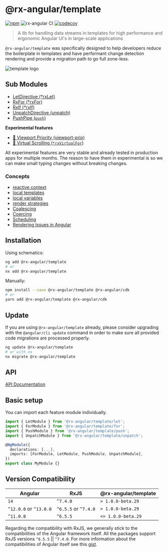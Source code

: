 # @rx-angular/template

[![npm](https://img.shields.io/npm/v/%40rx-angular%2Ftemplate.svg)](https://www.npmjs.com/package/%40rx-angular%2Ftemplate)
![rx-angular CI](https://github.com/rx-angular/rx-angular/workflows/rx-angular%20CI/badge.svg?branch=main)
[![codecov](https://codecov.io/gh/rx-angular/rx-angular/branch/main/graph/badge.svg?token=Jxy4xLJSs1&flag=template)](https://codecov.io/gh/rx-angular/rx-angular)

> A lib for handling data streams in templates for high performance and ergonomic Angular UI's in large-scale applications

`@rx-angular/template` was specifically designed to help developers reduce the boilerplate in templates and have performant change detection rendering and provide a migration path to go full zone-less.

![template logo](https://raw.githubusercontent.com/rx-angular/rx-angular/main/libs/template/docs/images/template_logo.png)

## Sub Modules

- [LetDirective (\*rxLet)](https://rx-angular.io/docs/template/api/let-directive)
- [RxFor (\*rxFor)](https://rx-angular.io/docs/template/api/rx-for-directive)
- [RxIf (\*rxIf)](https://rx-angular.io/docs/template/api/rx-if-directive)
- [UnpatchDirective (unpatch)](https://rx-angular.io/docs/template/api/unpatch-directive)
- [PushPipe (`push`)](https://rx-angular.io/docs/template/api/push-pipe)

**Experimental features**

- [🧪 Viewport Priority (viewport-prio)](https://rx-angular.io/docs/template/api/experimental/viewport-prio-directive)
- [🧪 Virtual Scrolling (`*rxVirtualFor`)](https://github.com/rx-angular/rx-angular/tree/feat-virtual-scroll/libs/template/experimental/virtual-scrolling#readme)

All experimental features are very stable and already tested in production apps for multiple months. The reason to have them in experimental is so we can make small typing changes without breaking changes.

### Concepts

- [reactive context](https://rx-angular.io/docs/template/concepts/reactive-context)
- [local templates](https://rx-angular.io/docs/template/concepts/local-templates)
- [local variables](https://rx-angular.io/docs/template/concepts/local-variables)
- [render strategies](https://rx-angular.io/docs/cdk/render-strategies)
- [Coalescing](https://rx-angular.io/docs/cdk/coalescing)
- [Coercing](https://rx-angular.io/docs/cdk/coercing)
- [Scheduling](https://rx-angular.io/docs/cdk/render-strategies/strategies/concurrent-strategies#scheduling)
- [Rendering Issues in Angular](https://rx-angular.io/docs/template/performance-issues)

## Installation

Using schematics:

```bash
ng add @rx-angular/template
# or
nx add @rx-angular/template
```

Manually:

```bash
npm install --save @rx-angular/template @rx-angular/cdk
# or
yarn add @rx-angular/template @rx-angular/cdk
```

## Update

If you are using `@rx-angular/template` already, please consider upgrading with the `@angular/cli update` command in order to make sure all provided code migrations are processed properly.

```bash
ng update @rx-angular/template
# or with nx
nx migrate @rx-angular/template
```

## API

[API Documentation](https://rx-angular.io/docs/template/api)

## Basic setup

You can import each feature module individually.

```typescript
import { LetModule } from '@rx-angular/template/let';
import { ForModule } from '@rx-angular/template/for';
import { PushModule } from '@rx-angular/template/push';
import { UnpatchModule } from '@rx-angular/template/unpatch';

@NgModule({
  declarations: [...],
  imports: [ForModule, LetModule, PushModule, UnpatchModule],
})
export class MyModule {}
```

## Version Compatibility

| Angular                | RxJS                 | @rx-angular/template |
| ---------------------- | -------------------- | -------------------- |
| `14`                   | `^7.4.0`             | `> 1.0.0-beta.29`    |
| `^12.0.0` or `^13.0.0` | `^6.5.5` or `^7.4.0` | `> 1.0.0-beta.29`    |
| `^11.0.0`              | `^6.5.5`             | `<= 1.0.0-beta.29`   |

Regarding the compatibility with RxJS, we generally stick to the compatibilities of the Angular framework itself.
All the packages support RxJS versions `^6.5.5` || `^7.4.0`.
For more information about the compatibilities of Angular itself see this [gist](https://gist.github.com/LayZeeDK/c822cc812f75bb07b7c55d07ba2719b3).
